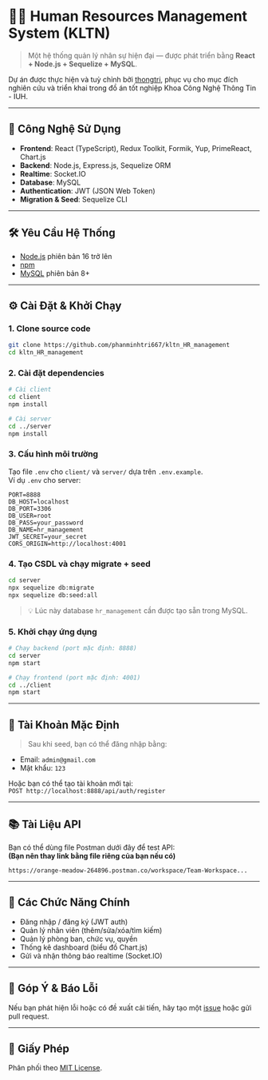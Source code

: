 # 🧑‍💼 Human Resources Management System (KLTN)

> Một hệ thống quản lý nhân sự hiện đại — được phát triển bằng **React + Node.js + Sequelize + MySQL**.

Dự án được thực hiện và tuỳ chỉnh bởi [thongtri](https://github.com/phanminhtri667), phục vụ cho mục đích nghiên cứu và triển khai trong đồ án tốt nghiệp Khoa Công Nghệ Thông Tin - IUH.

---

## 🚀 Công Nghệ Sử Dụng

- **Frontend**: React (TypeScript), Redux Toolkit, Formik, Yup, PrimeReact, Chart.js
- **Backend**: Node.js, Express.js, Sequelize ORM
- **Realtime**: Socket.IO
- **Database**: MySQL
- **Authentication**: JWT (JSON Web Token)
- **Migration & Seed**: Sequelize CLI

---

## 🛠️ Yêu Cầu Hệ Thống

- [Node.js](https://nodejs.org/) phiên bản 16 trở lên
- [npm](https://www.npmjs.com/)
- [MySQL](https://www.mysql.com/) phiên bản 8+

---

## ⚙️ Cài Đặt & Khởi Chạy

### 1. Clone source code

```bash
git clone https://github.com/phanminhtri667/kltn_HR_management
cd kltn_HR_management
```

### 2. Cài đặt dependencies

```bash
# Cài client
cd client
npm install

# Cài server
cd ../server
npm install
```

### 3. Cấu hình môi trường

Tạo file `.env` cho `client/` và `server/` dựa trên `.env.example`.  
Ví dụ `.env` cho server:

```env
PORT=8888
DB_HOST=localhost
DB_PORT=3306
DB_USER=root
DB_PASS=your_password
DB_NAME=hr_management
JWT_SECRET=your_secret
CORS_ORIGIN=http://localhost:4001
```

### 4. Tạo CSDL và chạy migrate + seed

```bash
cd server
npx sequelize db:migrate
npx sequelize db:seed:all
```

> 💡 Lúc này database `hr_management` cần được tạo sẵn trong MySQL.

### 5. Khởi chạy ứng dụng

```bash
# Chạy backend (port mặc định: 8888)
cd server
npm start

# Chạy frontend (port mặc định: 4001)
cd ../client
npm start
```

---

## 🔐 Tài Khoản Mặc Định

> Sau khi seed, bạn có thể đăng nhập bằng:

- Email: `admin@gmail.com`
- Mật khẩu: `123`

Hoặc bạn có thể tạo tài khoản mới tại:  
`POST http://localhost:8888/api/auth/register`

---

## 📚 Tài Liệu API

Bạn có thể dùng file Postman dưới đây để test API:  
**(Bạn nên thay link bằng file riêng của bạn nếu có)**

```text
https://orange-meadow-264896.postman.co/workspace/Team-Workspace...
```

---

## 🧩 Các Chức Năng Chính

- Đăng nhập / đăng ký (JWT auth)
- Quản lý nhân viên (thêm/sửa/xóa/tìm kiếm)
- Quản lý phòng ban, chức vụ, quyền
- Thống kê dashboard (biểu đồ Chart.js)
- Gửi và nhận thông báo realtime (Socket.IO)

---

## 🤝 Góp Ý & Báo Lỗi

Nếu bạn phát hiện lỗi hoặc có đề xuất cải tiến, hãy tạo một [issue](https://github.com/phanminhtri667/kltn_HR_management/issues) hoặc gửi pull request.

---

## 📄 Giấy Phép

Phân phối theo [MIT License](LICENSE).